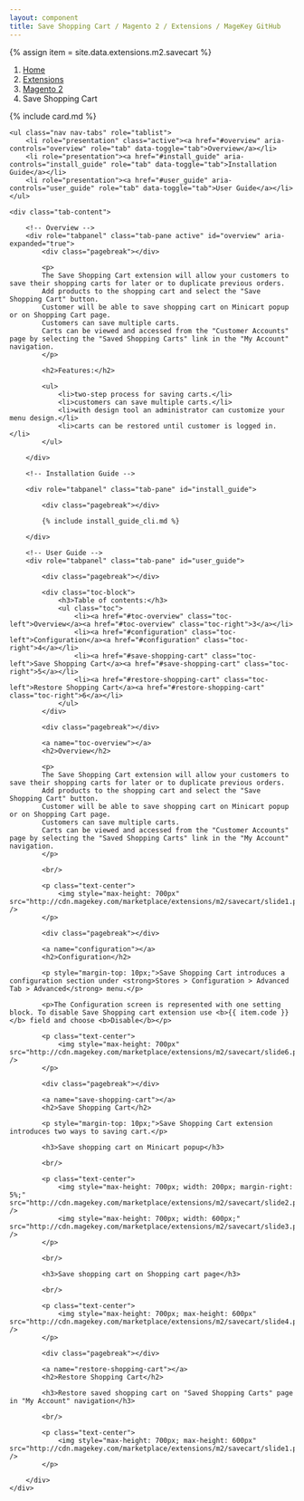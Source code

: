 ```yaml
---
layout: component
title: Save Shopping Cart / Magento 2 / Extensions / MageKey GitHub
---
```

{% assign item = site.data.extensions.m2.savecart %}

<ol class="breadcrumb">
    <li><a href="/">Home</a></li>
    <li><a href="/extensions">Extensions</a></li>
    <li><a href="/extensions/m2">Magento 2</a></li>
    <li class="active">Save Shopping Cart</li>
</ol>

{% include card.md %}

<div class="details">

    <ul class="nav nav-tabs" role="tablist">
        <li role="presentation" class="active"><a href="#overview" aria-controls="overview" role="tab" data-toggle="tab">Overview</a></li>
        <li role="presentation"><a href="#install_guide" aria-controls="install_guide" role="tab" data-toggle="tab">Installation Guide</a></li>
        <li role="presentation"><a href="#user_guide" aria-controls="user_guide" role="tab" data-toggle="tab">User Guide</a></li>
    </ul>

    <div class="tab-content">

        <!-- Overview -->
        <div role="tabpanel" class="tab-pane active" id="overview" aria-expanded="true">
            <div class="pagebreak"></div>

            <p>
            The Save Shopping Cart extension will allow your customers to save their shopping carts for later or to duplicate previous orders. 
            Add products to the shopping cart and select the "Save Shopping Cart" button.
            Customer will be able to save shopping cart on Minicart popup or on Shopping Cart page.
            Customers can save multiple carts.
            Carts can be viewed and accessed from the "Customer Accounts" page by selecting the "Saved Shopping Carts" link in the "My Account" navigation.
            </p>

            <h2>Features:</h2>

            <ul>
                <li>two-step process for saving carts.</li>
                <li>customers can save multiple carts.</li>
                <li>with design tool an administrator can customize your menu design.</li>
                <li>carts can be restored until customer is logged in.</li>
            </ul>

        </div>

        <!-- Installation Guide -->

        <div role="tabpanel" class="tab-pane" id="install_guide">

            <div class="pagebreak"></div>

            {% include install_guide_cli.md %}

        </div>

        <!-- User Guide -->
        <div role="tabpanel" class="tab-pane" id="user_guide">

            <div class="pagebreak"></div>

            <div class="toc-block">
                <h3>Table of contents:</h3>
                <ul class="toc">
                    <li><a href="#toc-overview" class="toc-left">Overview</a><a href="#toc-overview" class="toc-right">3</a></li>
                    <li><a href="#configuration" class="toc-left">Configuration</a><a href="#configuration" class="toc-right">4</a></li>
                    <li><a href="#save-shopping-cart" class="toc-left">Save Shopping Cart</a><a href="#save-shopping-cart" class="toc-right">5</a></li>
                    <li><a href="#restore-shopping-cart" class="toc-left">Restore Shopping Cart</a><a href="#restore-shopping-cart" class="toc-right">6</a></li>
                </ul>
            </div>

            <div class="pagebreak"></div>

            <a name="toc-overview"></a>
            <h2>Overview</h2>

            <p>
            The Save Shopping Cart extension will allow your customers to save their shopping carts for later or to duplicate previous orders. 
            Add products to the shopping cart and select the "Save Shopping Cart" button.
            Customer will be able to save shopping cart on Minicart popup or on Shopping Cart page.
            Customers can save multiple carts.
            Carts can be viewed and accessed from the "Customer Accounts" page by selecting the "Saved Shopping Carts" link in the "My Account" navigation.
            </p>
            
            <br/>
            
            <p class="text-center">
                <img style="max-height: 700px" src="http://cdn.magekey.com/marketplace/extensions/m2/savecart/slide1.png" />
            </p>
            
            <div class="pagebreak"></div>
            
            <a name="configuration"></a>
            <h2>Configuration</h2>
            
            <p style="margin-top: 10px;">Save Shopping Cart introduces a configuration section under <strong>Stores > Configuration > Advanced Tab > Advanced</strong> menu.</p>

            <p>The Configuration screen is represented with one setting block. To disable Save Shopping cart extension use <b>{{ item.code }}</b> field and choose <b>Disable</b></p>    
            
            <p class="text-center">
                <img style="max-height: 700px" src="http://cdn.magekey.com/marketplace/extensions/m2/savecart/slide6.png" />
            </p>
            
            <div class="pagebreak"></div>
            
            <a name="save-shopping-cart"></a>
            <h2>Save Shopping Cart</h2>

            <p style="margin-top: 10px;">Save Shopping Cart extension introduces two ways to saving cart.</p>
            
            <h3>Save shopping cart on Minicart popup</h3>
            
            <br/>

            <p class="text-center">
                <img style="max-height: 700px; width: 200px; margin-right: 5%;" src="http://cdn.magekey.com/marketplace/extensions/m2/savecart/slide2.png" />
                <img style="max-height: 700px; width: 600px;" src="http://cdn.magekey.com/marketplace/extensions/m2/savecart/slide3.png" />
            </p>
            
            <br/>
            
            <h3>Save shopping cart on Shopping cart page</h3>
            
            <br/>

            <p class="text-center">
                <img style="max-height: 700px; max-height: 600px" src="http://cdn.magekey.com/marketplace/extensions/m2/savecart/slide4.png" />
            </p>

            <div class="pagebreak"></div>
            
            <a name="restore-shopping-cart"></a>
            <h2>Restore Shopping Cart</h2>
            
            <h3>Restore saved shopping cart on "Saved Shopping Carts" page in "My Account" navigation</h3>
            
            <br/>

            <p class="text-center">
                <img style="max-height: 700px; max-height: 600px" src="http://cdn.magekey.com/marketplace/extensions/m2/savecart/slide1.png" />
            </p>

        </div>
    </div>

</div>
